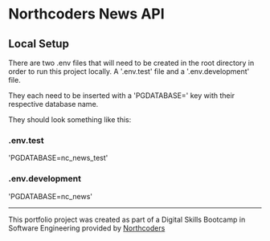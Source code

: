 # Northcoders News API

## Local Setup

There are two .env files that will need to be created in the root directory in order to run this project locally. A '.env.test' file and a '.env.development' file.

They each need to be inserted with a 'PGDATABASE=' key with their respective database name.

They should look something like this:

### .env.test

'PGDATABASE=nc_news_test'

### .env.development 

'PGDATABASE=nc_news'




--- 

This portfolio project was created as part of a Digital Skills Bootcamp in Software Engineering provided by [Northcoders](https://northcoders.com/)
